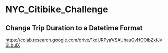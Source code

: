 # NYC_Citibike_Challenge
## Change Trip Duration to a Datetime Format 
https://colab.research.google.com/drive/1kdURPyaVSAUhauGvHOOibZxfJv6LbulX
